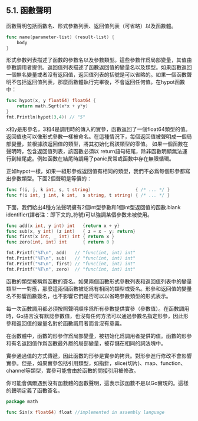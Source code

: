 ## 5.1. 函數聲明

函數聲明包括函數名、形式參數列表、返回值列表（可省略）以及函數體。

```Go
func name(parameter-list) (result-list) {
	body
}
```

形式參數列表描述了函數的參數名以及參數類型。這些參數作爲局部變量，其值由參數調用者提供。返回值列表描述了函數返回值的變量名以及類型。如果函數返回一個無名變量或者沒有返回值，返回值列表的括號是可以省略的。如果一個函數聲明不包括返回值列表，那麼函數體執行完畢後，不會返回任何值。在hypot函數中：

```Go
func hypot(x, y float64) float64 {
	return math.Sqrt(x*x + y*y)
}
fmt.Println(hypot(3,4)) // "5"
```

x和y是形參名，3和4是調用時的傳入的實參，函數返回了一個float64類型的值。
返回值也可以像形式參數一樣被命名。在這種情況下，每個返回值被聲明成一個局部變量，並根據該返回值的類型，將其初始化爲該類型的零值。
如果一個函數在聲明時，包含返回值列表，該函數必須以 return語句結尾，除非函數明顯無法運行到結尾處。例如函數在結尾時調用了panic異常或函數中存在無限循環。

正如hypot一樣，如果一組形參或返回值有相同的類型，我們不必爲每個形參都寫出參數類型。下面2個聲明是等價的：

```Go
func f(i, j, k int, s, t string)                 { /* ... */ }
func f(i int, j int, k int,  s string, t string) { /* ... */ }
```

下面，我們給出4種方法聲明擁有2個int型參數和1個int型返回值的函數.blank identifier(譯者注：即下文的_符號)可以強調某個參數未被使用。

```Go
func add(x int, y int) int   {return x + y}
func sub(x, y int) (z int)   { z = x - y; return}
func first(x int, _ int) int { return x }
func zero(int, int) int      { return 0 }

fmt.Printf("%T\n", add)   // "func(int, int) int"
fmt.Printf("%T\n", sub)   // "func(int, int) int"
fmt.Printf("%T\n", first) // "func(int, int) int"
fmt.Printf("%T\n", zero)  // "func(int, int) int"
```

函數的類型被稱爲函數的簽名。如果兩個函數形式參數列表和返回值列表中的變量類型一一對應，那麼這兩個函數被認爲有相同的類型或簽名。形參和返回值的變量名不影響函數簽名，也不影響它們是否可以以省略參數類型的形式表示。

每一次函數調用都必須按照聲明順序爲所有參數提供實參（參數值）。在函數調用時，Go語言沒有默認參數值，也沒有任何方法可以通過參數名指定形參，因此形參和返回值的變量名對於函數調用者而言沒有意義。

在函數體中，函數的形參作爲局部變量，被初始化爲調用者提供的值。函數的形參和有名返回值作爲函數最外層的局部變量，被存儲在相同的詞法塊中。

實參通過值的方式傳遞，因此函數的形參是實參的拷貝。對形參進行修改不會影響實參。但是，如果實參包括引用類型，如指針，slice(切片)、map、function、channel等類型，實參可能會由於函數的間接引用被修改。

你可能會偶爾遇到沒有函數體的函數聲明，這表示該函數不是以Go實現的。這樣的聲明定義了函數簽名。

```Go
package math

func Sin(x float64) float //implemented in assembly language
```
